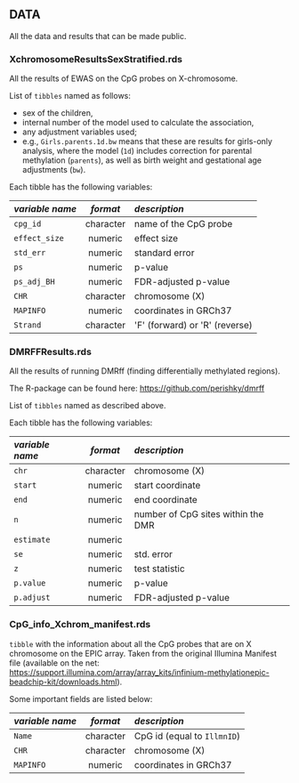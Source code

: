 ## DATA

All the data and results that can be made public.

### XchromosomeResultsSexStratified.rds

All the results of EWAS on the CpG probes on X-chromosome.

List of `tibbles` named as follows:

- sex of the children,
- internal number of the model used to calculate the association,
- any adjustment variables used;
- e.g., `Girls.parents.1d.bw` means that these are results for girls-only
analysis, where the model (`1d`) includes correction for parental methylation
(`parents`), as well as birth weight and gestational age adjustments (`bw`).

Each tibble has the following variables:

|  _variable name_       |   _format_     |    _description_       |
|:-----------------------|:--------------:|:-----------------------|
| `cpg_id`               | character      | name of the CpG probe  |
| `effect_size`          | numeric        | effect size            |
| `std_err`              | numeric        | standard error         |
| `ps`                   | numeric        | p-value                |
| `ps_adj_BH`            | numeric        | FDR-adjusted p-value   |
| `CHR`                  | character      | chromosome (X)         |
| `MAPINFO`              | numeric        | coordinates in GRCh37  |
| `Strand`               | character      | 'F' (forward) or 'R' (reverse) |

### DMRFFResults.rds

All the results of running DMRff (finding differentially methylated regions).

The R-package can be found here: https://github.com/perishky/dmrff

List of `tibbles` named as described above.

Each tibble has the following variables:

|  _variable name_       |   _format_     |    _description_       |
|:-----------------------|:--------------:|:-----------------------|
| `chr`                  | character      | chromosome (X)         |
| `start`                | numeric        | start coordinate       |
| `end`                  | numeric        | end coordinate         |
| `n`                    | numeric        | number of CpG sites within the DMR |
| `estimate`             | numeric        |                        |
| `se`                   | numeric        | std. error             |
| `z`                    | numeric        | test statistic         |
| `p.value`              | numeric        | p-value                |
| `p.adjust`             | numeric        | FDR-adjusted p-value   |

### CpG_info_Xchrom_manifest.rds

`tibble` with the information about all the CpG probes that are on X chromosome
on the EPIC array. Taken from the original Illumina Manifest file (available
on the net: https://support.illumina.com/array/array_kits/infinium-methylationepic-beadchip-kit/downloads.html).

Some important fields are listed below:

|  _variable name_       |   _format_     |    _description_       |
|:-----------------------|:--------------:|:-----------------------|
| `Name`                 | character      | CpG id (equal to `IllmnID`) |
| `CHR`                  | character      | chromosome (X)         |
| `MAPINFO`              | numeric        | coordinates in GRCh37  |

